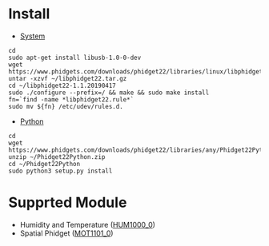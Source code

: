 # Install 
* [System](https://www.phidgets.com/docs/OS_-_Linux#Quick_Downloads)
``` 
cd 
sudo apt-get install libusb-1.0-0-dev
wget https://www.phidgets.com/downloads/phidget22/libraries/linux/libphidget22.tar.gz 
untar -xzvf ~/libphidget22.tar.gz
cd ~/libphidget22-1.1.20190417  
sudo ./configure --prefix=/ && make && sudo make install
fn=`find -name *libphidget22.rule*`
sudo mv ${fn} /etc/udev/rules.d. 
``` 

* [Python](https://www.phidgets.com/docs/Language_-_Python) 
``` 
cd 
wget https://www.phidgets.com/downloads/phidget22/libraries/any/Phidget22Python.zip
unzip ~/Phidget22Python.zip
cd ~/Phidget22Python
sudo python3 setup.py install
```

# Supprted Module 
* Humidity and Temperature ([HUM1000_0](https://www.phidgets.com/?tier=3&catid=14&pcid=12&prodid=644))
* Spatial Phidget ([MOT1101_0](https://www.phidgets.com/?tier=3&catid=10&pcid=8&prodid=975)) 



